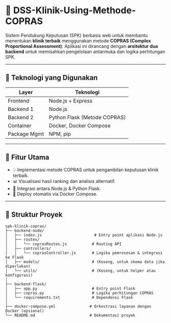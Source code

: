 # 🏥 DSS-Klinik-Using-Methode-COPRAS

Sistem Pendukung Keputusan (SPK) berbasis web untuk membantu menentukan **klinik terbaik** menggunakan metode **COPRAS (Complex Proportional Assessment)**. Aplikasi ini dirancang dengan **arsitektur dua backend** untuk memisahkan pengelolaan antarmuka dan logika perhitungan SPK.

---

## 🔧 Teknologi yang Digunakan

| Layer         | Teknologi     |
|---------------|----------------|
| Frontend      | Node.js + Express |
| Backend 1     | Node.js         |
| Backend 2     | Python Flask (Metode COPRAS) |
| Container     | Docker, Docker Compose |
| Package Mgmt  | NPM, pip       |

---

## 🚀 Fitur Utama

- 💡 Implementasi metode COPRAS untuk pengambilan keputusan klinik terbaik.
- 📊 Visualisasi hasil ranking dan analisis alternatif.
- 🔌 Integrasi antara Node.js & Python Flask.
- 🐳 Deploy otomatis via Docker Compose.

---

## 🧱 Struktur Proyek

```text
spk-klinik-copras/
├── backend-node/
│   ├── index.js                       # Entry point aplikasi Node.js
│   ├── routes/
│   │   └── coprasRoutes.js           # Routing API
│   ├── controllers/
│   │   └── coprasController.js       # Logika pemrosesan & integrasi ke Flask
│   ├── models/                       # (Kosong, untuk skema data jika diperlukan)
│   └── utils/                        # (Kosong, untuk helper atau konfigurasi)
│
├── backend-flask/
│   ├── app.py                        # Entry point Flask
│   ├── copras.py                     # Logika perhitungan COPRAS
│   └── requirements.txt              # Dependensi Flask
│
├── docker-compose.yml               # Orkestrasi layanan dengan Docker (opsional)
└── README.md                        # Dokumentasi proyek



